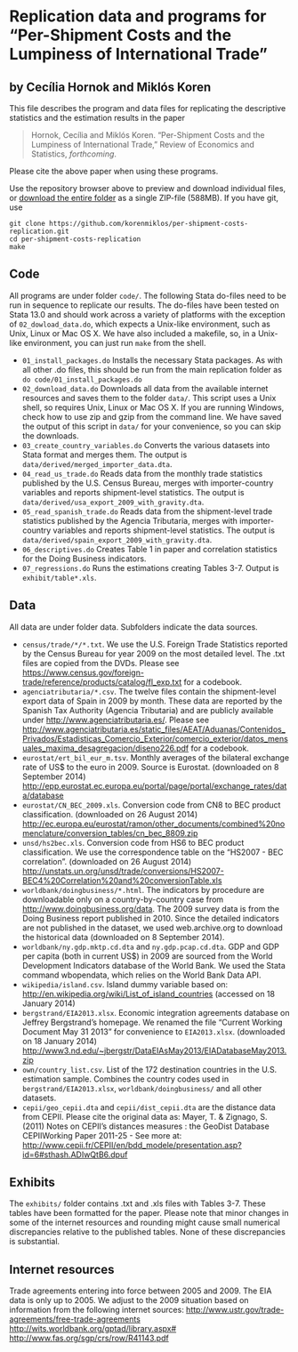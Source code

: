 Replication data and programs for “Per-Shipment Costs and the Lumpiness of International Trade”
===============================================================================================
by Cecília Hornok and Miklós Koren
----------------------------------

This file describes the program and data files for replicating the descriptive statistics and the estimation results in the paper 
> Hornok, Cecília and Miklós Koren. “Per-Shipment Costs and the Lumpiness of International Trade,” Review of Economics and Statistics, *forthcoming*.

Please cite the above paper when using these programs.

Use the repository browser above to preview and download individual files, or [download the entire folder](https://github.com/korenmiklos/per-shipment-costs-replication/archive/v1.0.1.zip) as a single ZIP-file (588MB). If you have git, use 
```
git clone https://github.com/korenmiklos/per-shipment-costs-replication.git
cd per-shipment-costs-replication
make
```

Code
----
All programs are under folder `code/`. The following Stata do-files need to be run in sequence to replicate our results. The do-files have been tested on Stata 13.0 and should work across a variety of platforms with the exception of `02_dowload_data.do`, which expects a Unix-like environment, such as Unix, Linux or Mac OS X. We have also included a makefile, so, in a Unix-like environment, you can just run `make` from the shell.

- `01_install_packages.do` Installs the necessary Stata packages. As with all other .do files, this should be run from the main replication folder as `do code/01_install_packages.do`
- `02_download_data.do` Downloads all data from the available internet resources and saves them to the folder `data/`. This script uses a Unix shell, so requires Unix, Linux or Mac OS X. If you are running Windows, check how to use zip and gzip from the command line. We have saved the output of this script in `data/` for your convenience, so you can skip the downloads.
- `03_create_country_variables.do` Converts the various datasets into Stata format and merges them. The output is `data/derived/merged_importer_data.dta`.
- `04_read_us_trade.do` Reads data from the monthly trade statistics published by the U.S. Census Bureau, merges with importer-country variables and reports shipment-level statistics. The output is `data/derived/usa_export_2009_with_gravity.dta`.
- `05_read_spanish_trade.do` Reads data from the shipment-level trade statistics published by the Agencia Tributaria, merges with importer-country variables and reports shipment-level statistics. The output is `data/derived/spain_export_2009_with_gravity.dta`.
- `06_descriptives.do` Creates Table 1 in paper and correlation statistics for the Doing Business indicators.
- `07_regressions.do` Runs the estimations creating Tables 3-7. Output is `exhibit/table*.xls`.

Data
----
All data are under folder data. Subfolders indicate the data sources.
- `census/trade/*/*.txt`. We use the U.S. Foreign Trade Statistics reported by the Census Bureau for year 2009 on the most detailed level. The .txt files are copied from the DVDs. Please see https://www.census.gov/foreign-trade/reference/products/catalog/fl_exp.txt for a codebook.
- `agenciatributaria/*.csv`. The twelve files contain the shipment-level export data of Spain in 2009 by month. These data are reported by the Spanish Tax Authority (Agencia Tributaria) and are publicly available under http://www.agenciatributaria.es/. Please see http://www.agenciatributaria.es/static_files/AEAT/Aduanas/Contenidos_Privados/Estadisticas_Comercio_Exterior/comercio_exterior/datos_mensuales_maxima_desagregacion/diseno226.pdf  for a codebook.
- `eurostat/ert_bil_eur_m.tsv`. Monthly averages of the bilateral exchange rate of US$ to the euro in 2009. Source is Eurostat. (downloaded on 8 September 2014) http://epp.eurostat.ec.europa.eu/portal/page/portal/exchange_rates/data/database
- `eurostat/CN_BEC_2009.xls`. Conversion code from CN8 to BEC product classification. (downloaded on 26 August 2014) http://ec.europa.eu/eurostat/ramon/other_documents/combined%20nomenclature/conversion_tables/cn_bec_8809.zip
- `unsd/hs2bec.xls`. Conversion code from HS6 to BEC product classification. We use the correspondence table on the “HS2007 - BEC correlation”. (downloaded on 26 August 2014) http://unstats.un.org/unsd/trade/conversions/HS2007-BEC4%20Correlation%20and%20conversionTable.xls
- `worldbank/doingbusiness/*.html`. The indicators by procedure are downloadable only on a country-by-country case from http://www.doingbusiness.org/data. The 2009 survey data is from the Doing Business report published in 2010. Since the detailed indicators are not published in the dataset, we used web.archive.org to download the historical data (downloaded on 8 September 2014).
- `worldbank/ny.gdp.mktp.cd.dta` and `ny.gdp.pcap.cd.dta`. GDP and GDP per capita (both in current US$) in 2009 are sourced from the World Development Indicators database of the World Bank. We used the Stata command wbopendata, which relies on the World Bank Data API.
- `wikipedia/island.csv`. Island dummy variable based on: http://en.wikipedia.org/wiki/List_of_island_countries (accessed on 18 January 2014)
- `bergstrand/EIA2013.xlsx`. Economic integration agreements database on Jeffrey Bergstrand’s homepage. We renamed the file “Current Working Document May 31 2013” for convenience to `EIA2013.xlsx`. (downloaded on 18 January 2014) http://www3.nd.edu/~jbergstr/DataEIAsMay2013/EIADatabaseMay2013.zip
- `own/country_list.csv`. List of the 172 destination countries in the U.S. estimation sample. Combines the country codes used in `bergstrand/EIA2013.xlsx`, `worldbank/doingbusiness/` and all other datasets.
- `cepii/geo_cepii.dta` and `cepii/dist_cepii.dta` are the distance data from CEPII. Please cite the original data as: Mayer, T. & Zignago, S. (2011) Notes on CEPII’s distances measures : the GeoDist Database CEPIIWorking Paper 2011-25 - See more at: http://www.cepii.fr/CEPII/en/bdd_modele/presentation.asp?id=6#sthash.ADIwQtB6.dpuf

Exhibits
--------
The `exhibits/` folder contains .txt and .xls files with Tables 3-7. These tables have been formatted for the paper. Please note that minor changes in some of the internet resources and rounding might cause small numerical discrepancies relative to the published tables. None of these discrepancies is substantial.

Internet resources
------------------
Trade agreements entering into force between 2005 and 2009. The EIA data is only up to 2005. We adjust to the 2009 situation based on information from the following internet sources:
http://www.ustr.gov/trade-agreements/free-trade-agreements
http://wits.worldbank.org/gptad/library.aspx#
http://www.fas.org/sgp/crs/row/R41143.pdf
